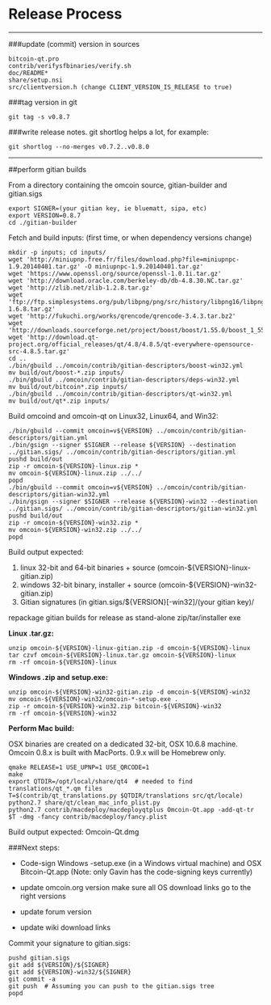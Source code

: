 Release Process
====================

* * *

###update (commit) version in sources


	bitcoin-qt.pro
	contrib/verifysfbinaries/verify.sh
	doc/README*
	share/setup.nsi
	src/clientversion.h (change CLIENT_VERSION_IS_RELEASE to true)

###tag version in git

	git tag -s v0.8.7

###write release notes. git shortlog helps a lot, for example:

	git shortlog --no-merges v0.7.2..v0.8.0

* * *

##perform gitian builds

 From a directory containing the omcoin source, gitian-builder and gitian.sigs
  
	export SIGNER=(your gitian key, ie bluematt, sipa, etc)
	export VERSION=0.8.7
	cd ./gitian-builder

 Fetch and build inputs: (first time, or when dependency versions change)

	mkdir -p inputs; cd inputs/
	wget 'http://miniupnp.free.fr/files/download.php?file=miniupnpc-1.9.20140401.tar.gz' -O miniupnpc-1.9.20140401.tar.gz'
	wget 'https://www.openssl.org/source/openssl-1.0.1i.tar.gz'
	wget 'http://download.oracle.com/berkeley-db/db-4.8.30.NC.tar.gz'
	wget 'http://zlib.net/zlib-1.2.8.tar.gz'
	wget 'ftp://ftp.simplesystems.org/pub/libpng/png/src/history/libpng16/libpng-1.6.8.tar.gz'
	wget 'http://fukuchi.org/works/qrencode/qrencode-3.4.3.tar.bz2'
	wget 'http://downloads.sourceforge.net/project/boost/boost/1.55.0/boost_1_55_0.tar.bz2'
	wget 'http://download.qt-project.org/official_releases/qt/4.8/4.8.5/qt-everywhere-opensource-src-4.8.5.tar.gz'
	cd ..
	./bin/gbuild ../omcoin/contrib/gitian-descriptors/boost-win32.yml
	mv build/out/boost-*.zip inputs/
	./bin/gbuild ../omcoin/contrib/gitian-descriptors/deps-win32.yml
	mv build/out/bitcoin*.zip inputs/
	./bin/gbuild ../omcoin/contrib/gitian-descriptors/qt-win32.yml
	mv build/out/qt*.zip inputs/

 Build omcoind and omcoin-qt on Linux32, Linux64, and Win32:
  
	./bin/gbuild --commit omcoin=v${VERSION} ../omcoin/contrib/gitian-descriptors/gitian.yml
	./bin/gsign --signer $SIGNER --release ${VERSION} --destination ../gitian.sigs/ ../omcoin/contrib/gitian-descriptors/gitian.yml
	pushd build/out
	zip -r omcoin-${VERSION}-linux.zip *
	mv omcoin-${VERSION}-linux.zip ../../
	popd
	./bin/gbuild --commit omcoin=v${VERSION} ../omcoin/contrib/gitian-descriptors/gitian-win32.yml
	./bin/gsign --signer $SIGNER --release ${VERSION}-win32 --destination ../gitian.sigs/ ../omcoin/contrib/gitian-descriptors/gitian-win32.yml
	pushd build/out
	zip -r omcoin-${VERSION}-win32.zip *
	mv omcoin-${VERSION}-win32.zip ../../
	popd

  Build output expected:

  1. linux 32-bit and 64-bit binaries + source (omcoin-${VERSION}-linux-gitian.zip)
  2. windows 32-bit binary, installer + source (omcoin-${VERSION}-win32-gitian.zip)
  3. Gitian signatures (in gitian.sigs/${VERSION}[-win32]/(your gitian key)/

repackage gitian builds for release as stand-alone zip/tar/installer exe

**Linux .tar.gz:**

	unzip omcoin-${VERSION}-linux-gitian.zip -d omcoin-${VERSION}-linux
	tar czvf omcoin-${VERSION}-linux.tar.gz omcoin-${VERSION}-linux
	rm -rf omcoin-${VERSION}-linux

**Windows .zip and setup.exe:**

	unzip omcoin-${VERSION}-win32-gitian.zip -d omcoin-${VERSION}-win32
	mv omcoin-${VERSION}-win32/omcoin-*-setup.exe .
	zip -r omcoin-${VERSION}-win32.zip bitcoin-${VERSION}-win32
	rm -rf omcoin-${VERSION}-win32

**Perform Mac build:**

  OSX binaries are created on a dedicated 32-bit, OSX 10.6.8 machine.
  Omcoin 0.8.x is built with MacPorts.  0.9.x will be Homebrew only.

	qmake RELEASE=1 USE_UPNP=1 USE_QRCODE=1
	make
	export QTDIR=/opt/local/share/qt4  # needed to find translations/qt_*.qm files
	T=$(contrib/qt_translations.py $QTDIR/translations src/qt/locale)
	python2.7 share/qt/clean_mac_info_plist.py
	python2.7 contrib/macdeploy/macdeployqtplus Omcoin-Qt.app -add-qt-tr $T -dmg -fancy contrib/macdeploy/fancy.plist

 Build output expected: Omcoin-Qt.dmg

###Next steps:

* Code-sign Windows -setup.exe (in a Windows virtual machine) and
  OSX Bitcoin-Qt.app (Note: only Gavin has the code-signing keys currently)

* update omcoin.org version
  make sure all OS download links go to the right versions

* update forum version

* update wiki download links

Commit your signature to gitian.sigs:

	pushd gitian.sigs
	git add ${VERSION}/${SIGNER}
	git add ${VERSION}-win32/${SIGNER}
	git commit -a
	git push  # Assuming you can push to the gitian.sigs tree
	popd

